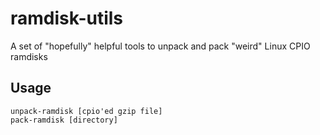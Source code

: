 # ramdisk-utils

A set of "hopefully" helpful tools to unpack and pack "weird" Linux CPIO ramdisks

## Usage

`unpack-ramdisk [cpio'ed gzip file]`\
`pack-ramdisk [directory]`

